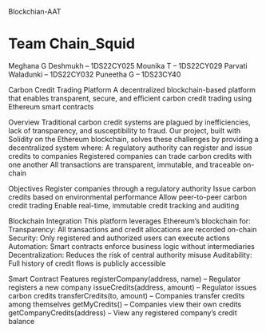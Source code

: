 Blockchian-AAT

# Team Chain_Squid
Meghana G Deshmukh – 1DS22CY025
Mounika T – 1DS22CY029
Parvati Waladunki – 1DS22CY032
Puneetha G – 1DS23CY40

Carbon Credit Trading Platform
A decentralized blockchain-based platform that enables transparent, secure, and efficient carbon credit trading using Ethereum smart contracts

Overview
Traditional carbon credit systems are plagued by inefficiencies, lack of transparency, and susceptibility to fraud. Our project, built with Solidity on the Ethereum blockchain, solves these challenges by providing a decentralized system where:
A regulatory authority can register and issue credits to companies
Registered companies can trade carbon credits with one another
All transactions are transparent, immutable, and traceable on-chain

Objectives
Register companies through a regulatory authority
Issue carbon credits based on environmental performance
Allow peer-to-peer carbon credit trading
Enable real-time, immutable credit tracking and auditing

Blockchain Integration
This platform leverages Ethereum’s blockchain for:
Transparency: All transactions and credit allocations are recorded on-chain
Security: Only registered and authorized users can execute actions
Automation: Smart contracts enforce business logic without intermediaries
Decentralization: Reduces the risk of central authority misuse
Auditability: Full history of credit flows is publicly accessible

Smart Contract Features
registerCompany(address, name) – Regulator registers a new company
issueCredits(address, amount) – Regulator issues carbon credits
transferCredits(to, amount) – Companies transfer credits among themselves
getMyCredits() – Companies view their own credits
getCompanyCredits(address) – View any registered company’s credit balance
